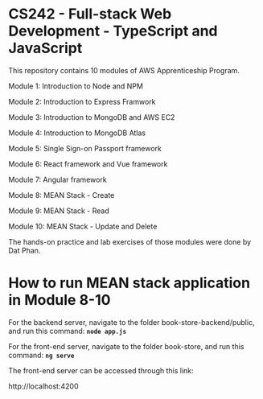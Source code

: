 # CS242 - Full-stack Web Development - TypeScript and JavaScript
This repository contains 10 modules of AWS Apprenticeship Program.

Module 1: Introduction to Node and NPM

Module 2: Introduction to Express Framwork

Module 3: Introduction to MongoDB and AWS EC2

Module 4: Introduction to MongoDB Atlas

Module 5: Single Sign-on Passport framework

Module 6: React framework and Vue framework

Module 7: Angular framework

Module 8: MEAN Stack - Create

Module 9: MEAN Stack - Read

Module 10: MEAN Stack - Update and Delete


The hands-on practice and lab exercises of those modules were done by Dat Phan.

# How to run MEAN stack application in Module 8-10
For the backend server, navigate to the folder book-store-backend/public, and run this command:
**`node app.js`**


For the front-end server, navigate to the folder book-store, and run this command:
**`ng serve`**


The front-end server can be accessed through this link:

http://localhost:4200
